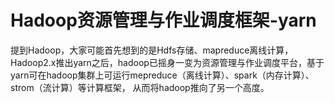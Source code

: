 # Hadoop资源管理与作业调度框架-yarn

提到Hadoop，大家可能首先想到的是Hdfs存储、mapreduce离线计算，Hadoop2.x推出yarn之后，hadoop已摇身一变为资源管理与作业调度平台，基于yarn可在hadoop集群上可运行mepreduce（离线计算）、spark（内存计算）、strom（流计算）等计算框架， 从而将hadoop推向了另一个高度。

